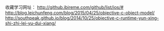 收藏学习网址：
http://github.ibireme.com/github/list/ios/#
http://blog.leichunfeng.com/blog/2015/04/25/objective-c-object-model/
http://southpeak.github.io/blog/2014/10/25/objective-c-runtime-yun-xing-shi-zhi-lei-yu-dui-xiang/
